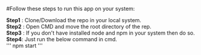 #Follow these steps to run this app on your system: 

**Step1** : Clone/Download the repo in your local system.</br>
**Step2** : Open CMD and move the root directory of the rep. </br>
**Step3** : If you don't have installed node and npm in your system then do so. </br>
**Step4**: Just run the below command in cmd. </br>
''' 
npm start 
'''

